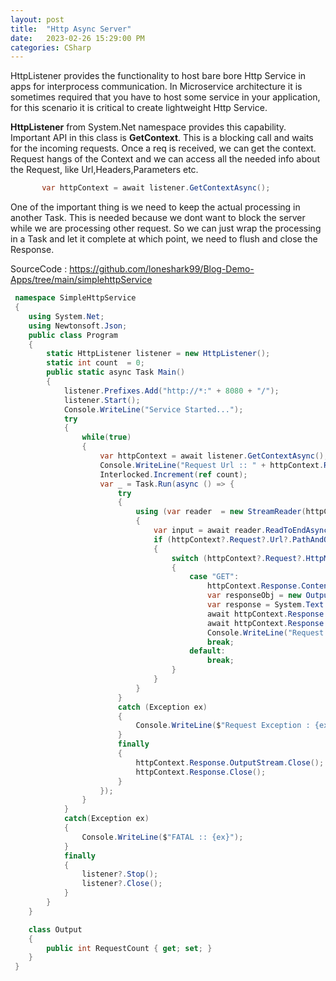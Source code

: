 ```yaml
---
layout: post
title:  "Http Async Server"
date:   2023-02-26 15:29:00 PM
categories: CSharp
---
```


HttpListener provides the functionality to host bare bore Http Service in apps for interprocess communication. In Microservice architecture it is sometimes required that you have to host some service in your application, for this scenario it is critical to create lightweight Http Service.

**HttpListener** from System.Net namespace provides this capability. Important API in this class is **GetContext**. This is a blocking call and waits for the incoming requests. Once a req is received, we can get the context. Request hangs of the Context and we can access all the needed info about the Request, like Url,Headers,Parameters etc.

```csharp
       var httpContext = await listener.GetContextAsync();
```

One of the important thing is we need to keep the actual processing in another Task. This is needed because we dont want to block the server while we are processing other request. So we can just wrap the processing in a Task and let it complete at which point, we need to flush and close the Response.

SourceCode : https://github.com/loneshark99/Blog-Demo-Apps/tree/main/simplehttpService

```csharp
 namespace SimpleHttpService
 {
    using System.Net;
    using Newtonsoft.Json;
    public class Program
    {
        static HttpListener listener = new HttpListener();
        static int count  = 0;
        public static async Task Main()
        {
            listener.Prefixes.Add("http://*:" + 8080 + "/");
            listener.Start();
            Console.WriteLine("Service Started...");
            try
            {
                while(true)
                {
                    var httpContext = await listener.GetContextAsync();
                    Console.WriteLine("Request Url :: " + httpContext.Request.Url);
                    Interlocked.Increment(ref count);
                    var _ = Task.Run(async () => {
                        try
                        {
                            using (var reader  = new StreamReader(httpContext.Request.InputStream))
                            {
                                var input = await reader.ReadToEndAsync();
                                if (httpContext?.Request?.Url?.PathAndQuery == "/")
                                {
                                    switch (httpContext?.Request?.HttpMethod)
                                    {
                                        case "GET":
                                            httpContext.Response.ContentType = "application/json";
                                            var responseObj = new Output() { RequestCount = count };
                                            var response = System.Text.Encoding.UTF8.GetBytes(JsonConvert.SerializeObject(responseObj));
                                            await httpContext.Response.OutputStream.WriteAsync(response, 0, response.Length).ConfigureAwait(false);
                                            await httpContext.Response.OutputStream.FlushAsync().ConfigureAwait(false);
                                            Console.WriteLine("Request Completed");
                                            break;
                                        default:
                                            break;
                                    }
                                }
                            }
                        }
                        catch (Exception ex)
                        {
                            Console.WriteLine($"Request Exception : {ex}");
                        }
                        finally
                        {
                            httpContext.Response.OutputStream.Close();
                            httpContext.Response.Close();
                        }
                    });
                }
            }
            catch(Exception ex) 
            {
                Console.WriteLine($"FATAL :: {ex}");
            }
            finally
            {
                listener?.Stop();
                listener?.Close();
            }
        }
    }

    class Output
    {
        public int RequestCount { get; set; }
    }
 }
```